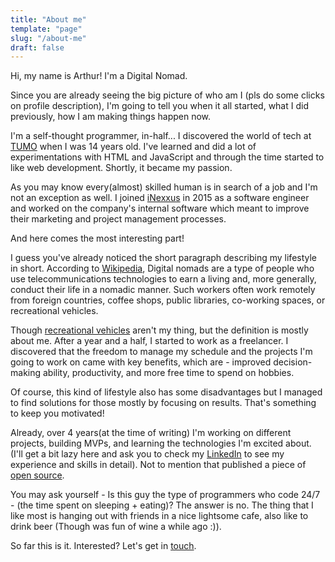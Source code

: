 ```yaml
---
title: "About me"
template: "page"
slug: "/about-me"
draft: false
---
```


Hi, my name is Arthur! I'm a Digital Nomad.

Since you are already seeing the big picture of who am I (pls do some clicks on profile description), I'm going to tell you when it all started, what I did previously, how I am making things happen now.

I'm a self-thought programmer, in-half... I discovered the world of tech at [TUMO](https://tumo.org/) when I was 14 years old. I've learned and did a lot of experimentations with HTML and JavaScript and through the time started to like web development. Shortly, it became my passion.

As you may know every(almost) skilled human is in search of a job and I'm not an exception as well. I joined [iNexxus](https://www.inexxus.com/) in 2015 as a software engineer and worked on the company's internal software which meant to improve their marketing and project management processes.

And here comes the most interesting part!

I guess you've already noticed the short paragraph describing my lifestyle in short.
According to [Wikipedia](https://en.wikipedia.org/wiki/Digital_nomad), Digital nomads are a type of people who use telecommunications technologies to earn a living and, more generally, conduct their life in a nomadic manner. Such workers often work remotely from foreign countries, coffee shops, public libraries, co-working spaces, or recreational vehicles.

Though [recreational vehicles](https://en.wikipedia.org/wiki/Recreational_vehicle) aren't my thing, but the definition is mostly about me. After a year and a half, I started to work as a freelancer. I discovered that the freedom to manage my schedule and the projects I'm going to work on came with key benefits, which are - improved decision-making ability, productivity, and more free time to spend on hobbies.

Of course, this kind of lifestyle also has some disadvantages but I managed to find solutions for those mostly by focusing on results. That's something to keep you motivated!

Already, over 4 years(at the time of writing) I'm working on different projects, building MVPs, and learning the technologies I'm excited about. (I'll get a bit lazy here and ask you to check my [LinkedIn](https://www.linkedin.com/in/arthurkhlghatyan) to see my experience and skills in detail).
Not to mention that published a piece of [open source](https://github.com/mymathmosaic).

You may ask yourself - Is this guy the type of programmers who code 24/7 - (the time spent on sleeping + eating)? The answer is no. The thing that I like most is hanging out with friends in a nice lightsome cafe, also like to drink beer (Though was fun of wine a while ago :)).

So far this is it. Interested? Let's get in [touch](/contact-me).
